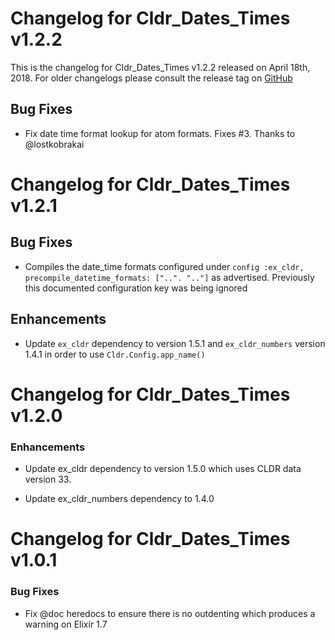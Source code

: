 # Changelog for Cldr_Dates_Times v1.2.2

This is the changelog for Cldr_Dates_Times v1.2.2 released on April 18th, 2018.  For older changelogs please consult the release tag on [GitHub](https://github.com/kipcole9/cldr_dates_times/tags)

## Bug Fixes

* Fix date time format lookup for atom formats.  Fixes #3. Thanks to @lostkobrakai

# Changelog for Cldr_Dates_Times v1.2.1


## Bug Fixes

* Compiles the date_time formats configured under `config :ex_cldr, precompile_datetime_formats: ["..". ".."]` as advertised.  Previously this documented configuration key was being ignored

## Enhancements

* Update `ex_cldr` dependency to version 1.5.1 and `ex_cldr_numbers` version 1.4.1 in order to use `Cldr.Config.app_name()`

# Changelog for Cldr_Dates_Times v1.2.0

### Enhancements

* Update ex_cldr dependency to version 1.5.0 which uses CLDR data version 33.

* Update ex_cldr_numbers dependency to 1.4.0

# Changelog for Cldr_Dates_Times v1.0.1

### Bug Fixes

* Fix @doc heredocs to ensure there is no outdenting which produces a warning on Elixir 1.7
